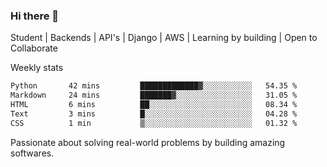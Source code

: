 ### Hi there 👋 

Student | Backends | API's | Django | AWS |  Learning by building | Open to Collaborate

Weekly stats
<!--START_SECTION:waka-->

```txt
Python       42 mins         █████████████▓░░░░░░░░░░░   54.35 %
Markdown     24 mins         ███████▓░░░░░░░░░░░░░░░░░   31.05 %
HTML         6 mins          ██░░░░░░░░░░░░░░░░░░░░░░░   08.34 %
Text         3 mins          █░░░░░░░░░░░░░░░░░░░░░░░░   04.28 %
CSS          1 min           ▒░░░░░░░░░░░░░░░░░░░░░░░░   01.32 %
```

<!--END_SECTION:waka-->


Passionate about solving real-world problems by building amazing softwares.

